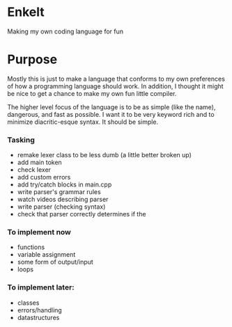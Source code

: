 # Enkelt
Making my own coding language for fun

# Purpose
Mostly this is just to make a language that conforms to my own preferences of how a programming language should work. In addition, I thought it might be nice to get a chance to make my own fun little compiler. 

The higher level focus of the language is to be as simple (like the name), dangerous, and fast as possible. I want it to be very keyword rich and to minimize diacritic-esque syntax. It should be simple.

### Tasking
- remake lexer class to be less dumb (a little better broken up)
- add main token
- check lexer
- add custom errors
- add try/catch blocks in main.cpp
- write parser's grammar rules
- watch videos describing parser
- write parser (checking syntax)
- check that parser correctly determines if the 

### To implement now
- functions
- variable assignment 
- some form of output/input
- loops

### To implement later:
- classes
- errors/handling
- datastructures